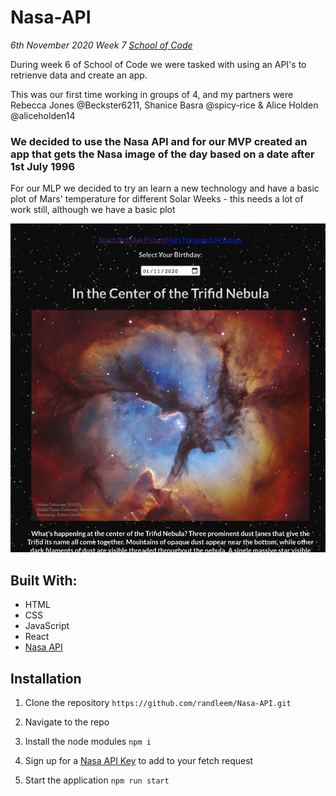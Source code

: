 # Nasa-API

_6th November 2020_
_Week 7 [School of Code](https://www.schoolofcode.co.uk)_

During week 6 of School of Code we were tasked with using an API's to retrienve data and create an app.

This was our first time working in groups of 4, and my partners were Rebecca Jones @Beckster6211, Shanice Basra @spicy-rice & Alice Holden @aliceholden14

### We decided to use the Nasa API and for our MVP created an app that gets the Nasa image of the day based on a date after 1st July 1996

For our MLP we decided to try an learn a new technology and have a basic plot of Mars' temperature for different Solar Weeks - this needs a lot of work still, although we have a basic plot

![Picture of Nasa Image of the Day](./pic1.png)

## Built With:

- HTML
- CSS
- JavaScript
- React
- [Nasa API](https://api.nasa.gov)

## Installation

1. Clone the repository
   `https://github.com/randleem/Nasa-API.git`

2. Navigate to the repo

3. Install the node modules
   `npm i`

4. Sign up for a [Nasa API Key](https://api.nasa.gov) to add to your fetch request

5. Start the application
   `npm run start`
